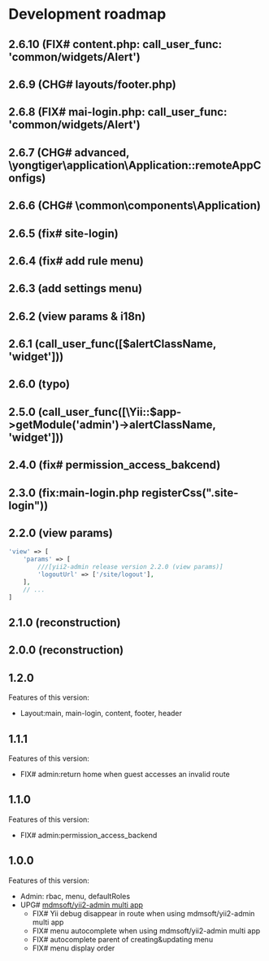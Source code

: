 # Development roadmap

## 2.6.10 (FIX# content.php: call_user_func: 'common/widgets/Alert')


## 2.6.9 (CHG# layouts/footer.php)


## 2.6.8 (FIX# mai-login.php: call_user_func: 'common/widgets/Alert')


## 2.6.7 (CHG# advanced, \yongtiger\application\Application::remoteAppConfigs)


## 2.6.6 (CHG# \common\components\Application)


## 2.6.5 (fix# site-login)


## 2.6.4 (fix# add rule menu)


## 2.6.3 (add settings menu)


## 2.6.2 (view params & i18n)


## 2.6.1 (call_user_func([$alertClassName, 'widget']))


## 2.6.0 (typo)


## 2.5.0 (call_user_func([\Yii::$app->getModule('admin')->alertClassName, 'widget']))


## 2.4.0 (fix# permission_access_bakcend)


## 2.3.0 (fix:main-login.php registerCss(".site-login"))


## 2.2.0 (view params)

```php
'view' => [
    'params' => [
        ///[yii2-admin release version 2.2.0 (view params)]
        'logoutUrl' => ['/site/logout'],
    ],
    // ...
]
```

## 2.1.0 (reconstruction)


## 2.0.0 (reconstruction)


## 1.2.0

Features of this version:

* Layout:main, main-login, content, footer, header


## 1.1.1

Features of this version:

* FIX# admin:return home when guest accesses an invalid route


## 1.1.0

Features of this version:

* FIX# admin:permission_access_backend


## 1.0.0

Features of this version:

* Admin: rbac, menu, defaultRoles
* UPG# [mdmsoft/yii2-admin multi app](https://github.com/mdmsoft/yii2-admin/pull/309/)
  - FIX# Yii debug disappear in route when using mdmsoft/yii2-admin multi app
  - FIX# menu autocomplete when using mdmsoft/yii2-admin multi app
  - FIX# autocomplete parent of creating&updating menu
  - FIX# menu display order
